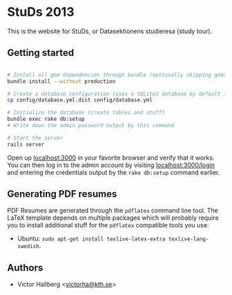 StuDs 2013
==========

This is the website for StuDs, or Datasektionens studieresa (study tour).


Getting started
---------------

```bash

# Install all gem dependencies through bundle (optionally skipping gems required in production)
bundle install --without production

# Create a database configuration (uses a SQLite3 database by default in dev environments)
cp config/database.yml.dist config/database.yml

# Initialize the database (create tables and stuff)
bundle exec rake db:setup
# Write down the admin password output by this command

# Start the server
rails server
```

Open up [localhost:3000](http://0.0.0.0:3000/) in your favorite browser and verify that it works.
You can then log in to the admin account by visiting [localhost:3000/login](http://0.0.0.0:3000/login)
and entering the credentials output by the `rake db:setup` command earlier.


Generating PDF resumes
----------------------

PDF Resumes are generated through the `pdflatex` command line tool.
The LaTeX template depends on multiple packages which will probably require you to install
additional stuff for the `pdflatex` compatible tools you use.

* Ubuntu: `sudo apt-get install texlive-latex-extra texlive-lang-swedish`.


Authors
-------

* Victor Hallberg <<victorha@kth.se>>

